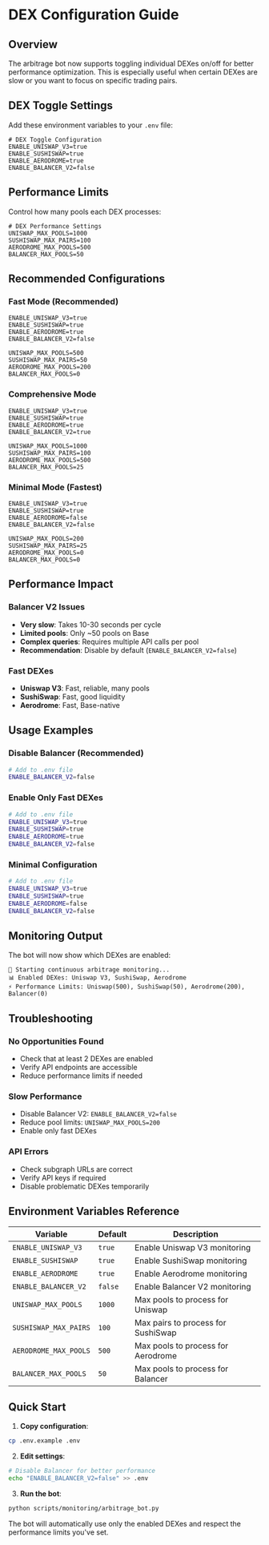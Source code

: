 # DEX Configuration Guide

## Overview

The arbitrage bot now supports toggling individual DEXes on/off for better performance optimization. This is especially useful when certain DEXes are slow or you want to focus on specific trading pairs.

## DEX Toggle Settings

Add these environment variables to your `.env` file:

```env
# DEX Toggle Configuration
ENABLE_UNISWAP_V3=true
ENABLE_SUSHISWAP=true
ENABLE_AERODROME=true
ENABLE_BALANCER_V2=false
```

## Performance Limits

Control how many pools each DEX processes:

```env
# DEX Performance Settings
UNISWAP_MAX_POOLS=1000
SUSHISWAP_MAX_PAIRS=100
AERODROME_MAX_POOLS=500
BALANCER_MAX_POOLS=50
```

## Recommended Configurations

### Fast Mode (Recommended)
```env
ENABLE_UNISWAP_V3=true
ENABLE_SUSHISWAP=true
ENABLE_AERODROME=true
ENABLE_BALANCER_V2=false

UNISWAP_MAX_POOLS=500
SUSHISWAP_MAX_PAIRS=50
AERODROME_MAX_POOLS=200
BALANCER_MAX_POOLS=0
```

### Comprehensive Mode
```env
ENABLE_UNISWAP_V3=true
ENABLE_SUSHISWAP=true
ENABLE_AERODROME=true
ENABLE_BALANCER_V2=true

UNISWAP_MAX_POOLS=1000
SUSHISWAP_MAX_PAIRS=100
AERODROME_MAX_POOLS=500
BALANCER_MAX_POOLS=25
```

### Minimal Mode (Fastest)
```env
ENABLE_UNISWAP_V3=true
ENABLE_SUSHISWAP=true
ENABLE_AERODROME=false
ENABLE_BALANCER_V2=false

UNISWAP_MAX_POOLS=200
SUSHISWAP_MAX_PAIRS=25
AERODROME_MAX_POOLS=0
BALANCER_MAX_POOLS=0
```

## Performance Impact

### Balancer V2 Issues
- **Very slow**: Takes 10-30 seconds per cycle
- **Limited pools**: Only ~50 pools on Base
- **Complex queries**: Requires multiple API calls per pool
- **Recommendation**: Disable by default (`ENABLE_BALANCER_V2=false`)

### Fast DEXes
- **Uniswap V3**: Fast, reliable, many pools
- **SushiSwap**: Fast, good liquidity
- **Aerodrome**: Fast, Base-native

## Usage Examples

### Disable Balancer (Recommended)
```bash
# Add to .env file
ENABLE_BALANCER_V2=false
```

### Enable Only Fast DEXes
```bash
# Add to .env file
ENABLE_UNISWAP_V3=true
ENABLE_SUSHISWAP=true
ENABLE_AERODROME=true
ENABLE_BALANCER_V2=false
```

### Minimal Configuration
```bash
# Add to .env file
ENABLE_UNISWAP_V3=true
ENABLE_SUSHISWAP=true
ENABLE_AERODROME=false
ENABLE_BALANCER_V2=false
```

## Monitoring Output

The bot will now show which DEXes are enabled:

```
🚀 Starting continuous arbitrage monitoring...
📊 Enabled DEXes: Uniswap V3, SushiSwap, Aerodrome
⚡ Performance Limits: Uniswap(500), SushiSwap(50), Aerodrome(200), Balancer(0)
```

## Troubleshooting

### No Opportunities Found
- Check that at least 2 DEXes are enabled
- Verify API endpoints are accessible
- Reduce performance limits if needed

### Slow Performance
- Disable Balancer V2: `ENABLE_BALANCER_V2=false`
- Reduce pool limits: `UNISWAP_MAX_POOLS=200`
- Enable only fast DEXes

### API Errors
- Check subgraph URLs are correct
- Verify API keys if required
- Disable problematic DEXes temporarily

## Environment Variables Reference

| Variable | Default | Description |
|----------|---------|-------------|
| `ENABLE_UNISWAP_V3` | `true` | Enable Uniswap V3 monitoring |
| `ENABLE_SUSHISWAP` | `true` | Enable SushiSwap monitoring |
| `ENABLE_AERODROME` | `true` | Enable Aerodrome monitoring |
| `ENABLE_BALANCER_V2` | `false` | Enable Balancer V2 monitoring |
| `UNISWAP_MAX_POOLS` | `1000` | Max pools to process for Uniswap |
| `SUSHISWAP_MAX_PAIRS` | `100` | Max pairs to process for SushiSwap |
| `AERODROME_MAX_POOLS` | `500` | Max pools to process for Aerodrome |
| `BALANCER_MAX_POOLS` | `50` | Max pools to process for Balancer |

## Quick Start

1. **Copy configuration**:
```bash
cp .env.example .env
```

2. **Edit settings**:
```bash
# Disable Balancer for better performance
echo "ENABLE_BALANCER_V2=false" >> .env
```

3. **Run the bot**:
```bash
python scripts/monitoring/arbitrage_bot.py
```

The bot will automatically use only the enabled DEXes and respect the performance limits you've set. 